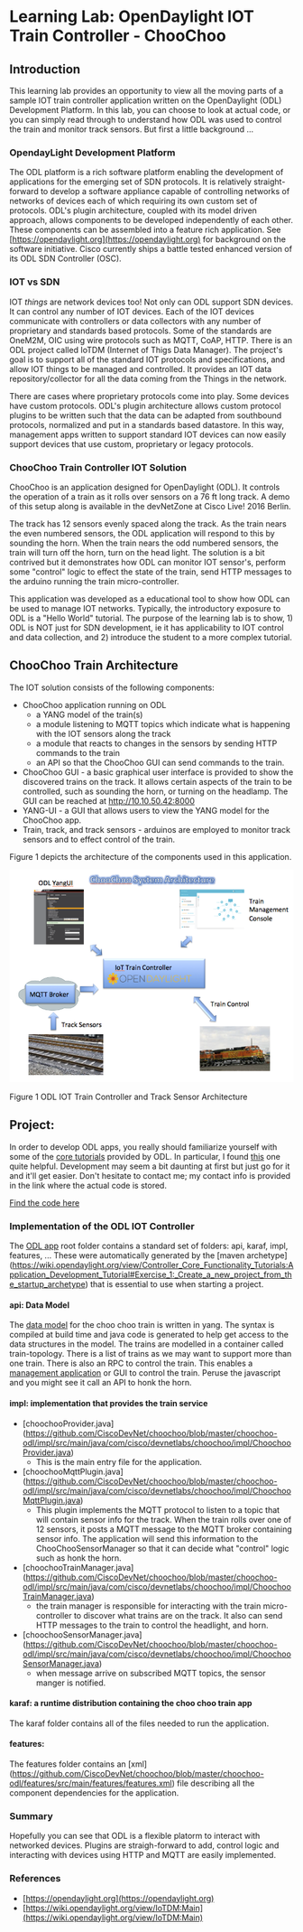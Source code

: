 # Learning Lab: OpenDaylight IOT Train Controller - ChooChoo

## Introduction

This learning lab provides an opportunity to view all the moving parts of a sample IOT train controller application
written on the OpenDaylight (ODL) Development Platform.  In this lab, you can choose to look at actual code, or
you can simply read through to understand how ODL was used to control the train and monitor track sensors.
But first a little background ...

### OpendayLight Development Platform

The ODL platform is a rich software platform enabling the development of applications for the emerging set of
SDN protocols.  It is relatively straight-forward to develop a software appliance capable of controlling networks of
 networks of devices each of which requiring its own custom set of protocols. ODL's plugin architecture, coupled with
 its model driven approach, allows components to be developed independently of each other.  These components can be
 assembled into a feature rich application. See [https://opendaylight.org](https://opendaylight.org) for background
 on the software initiative.  Cisco currently ships a battle tested enhanced version of its ODL SDN Controller (OSC).
 
### IOT vs SDN

IOT *things* are network devices too!  Not only can ODL support SDN devices.  It can control any number of IOT devices.
Each of the IOT devices communicate with controllers or data collectors with any number of proprietary and
standards based protocols.  Some of the standards are OneM2M, OIC using wire protocols such as MQTT, CoAP, HTTP.  There
is an ODL project called IoTDM (Internet of Thigs Data Manager).  The project's goal is to support all of the standard
IOT protocols and specifications, and allow IOT things to be managed and controlled.  It provides an IOT
data repository/collector for all the data coming from the Things in the network.

There are cases where proprietary protocols come into play. Some devices have custom protocols.  ODL's plugin architecture
allows custom protocol plugins to be written such that the data can be adapted from southbound protocols, normalized and
put in a standards based datastore.  In this way, management apps written to support standard IOT devices can now easily
support devices that use custom, proprietary or legacy protocols.

### ChooChoo Train Controller IOT Solution

ChooChoo is an application designed for OpenDaylight (ODL). It controls the operation of a train as it rolls over sensors on
a 76 ft long track. A demo of this setup along is available in the devNetZone at Cisco Live! 2016 Berlin.

The track has 12 sensors evenly spaced along the track. As the train nears the even numbered sensors, the ODL application
will respond to this by sounding the horn.  When the train nears the odd numbered sensors, the
train will turn off the horn, turn on the head light.  The solution is a bit contrived but it 
demonstrates how ODL can monitor IOT sensor's, perform some "control" logic to effect the state
of the train, send HTTP messages to the arduino running the train micro-controller.

This application was developed as a educational tool to show how ODL can be used to manage IOT networks.  Typically, the
introductory exposure to ODL is a "Hello World" tutorial.  The purpose of the learning lab is to show, 1) 
ODL is NOT just for SDN development, ie it has applicability to IOT control and data collection, and 2) introduce the student
to a more complex tutorial.

## ChooChoo Train Architecture

The IOT solution consists of the following components:

- ChooChoo application running on ODL
    - a YANG model of the train(s)
    - a module listening to MQTT topics which indicate what
is happening with the IOT sensors along the track
    - a module that reacts to changes in the sensors by sending HTTP commands
to the train
    - an API so that the ChooChoo GUI can send commands to the train.
- ChooChoo GUI - a basic graphical user interface is provided to show the discovered trains on the track.  It allows certain aspects of the train to be controlled, such as sounding the horn, or turning on the headlamp.  The GUI can be reached at http://10.10.50.42:8000
- YANG-UI - a GUI that allows users to view the YANG model for the ChooChoo app.
- Train, track, and track sensors - arduinos are employed to monitor track sensors and to effect control of the train.

Figure 1 depicts the architecture of the components used in this application.

![](media/image1.png)

 Figure 1 ODL IOT Train Controller and Track Sensor Architecture
 
## Project:

In order to develop ODL apps, you really should familiarize yourself with some of the
[core tutorials](https://wiki.opendaylight.org/view/Controller_Core_Functionality_Tutorials:Main)
provided by ODL.  In particular, I found
[this](https://wiki.opendaylight.org/view/Controller_Core_Functionality_Tutorials:Application_Development_Tutorial) one
quite helpful.  Development may seem a bit daunting at first but just go for it and it'll get easier.  Don't hesitate to contact me;
my contact info is provided in the link where the actual code is stored.

[Find the code here](https://github.com/CiscoDevNet/choochoo)

### Implementation of the ODL IOT Controller
The [ODL app](https://github.com/CiscoDevNet/choochoo/tree/master/choochoo-odl) root folder contains a standard set of
folders: api, karaf, impl, features, ...  These were automatically generated by the [maven archetype]
 (https://wiki.opendaylight.org/view/Controller_Core_Functionality_Tutorials:Application_Development_Tutorial#Exercise_1:_Create_a_new_project_from_the_startup_archetype)
 that is essential to use when starting a project.
 
#### api: Data Model
The [data model](https://github.com/CiscoDevNet/choochoo/blob/master/choochoo-odl/api/src/main/yang/choochoo.yang) for the choo choo train is
written in yang.  The syntax is compiled at build time and java code is generated to help get access to the data structures in the model.
The trains are modelled in a container called train-topology.  There is a list of trains as we may want to support more than one train.
There is also an RPC to control the train.  This enables a [management application](https://github.com/CiscoDevNet/choochoo/tree/master/choochoo-gui)
or GUI to control the train.  Peruse the javascript and you might see it call an API to honk the horn.

#### impl: implementation that provides the train service
- [choochooProvider.java] (https://github.com/CiscoDevNet/choochoo/blob/master/choochoo-odl/impl/src/main/java/com/cisco/devnetlabs/choochoo/impl/ChoochooProvider.java)
    - This is the main entry file for the application. 
- [choochooMqttPlugin.java] (https://github.com/CiscoDevNet/choochoo/blob/master/choochoo-odl/impl/src/main/java/com/cisco/devnetlabs/choochoo/impl/ChoochooMqttPlugin.java)
    - This plugin implements the MQTT protocol to listen to a topic that will contain sensor info for the track.  When 
    the train rolls over one of 12 sensors, it posts a MQTT message to the MQTT broker containing sensor info. The application
     will send this information to the ChooChooSensorManager so that it can decide what "control" logic such as honk the horn.
- [choochooTrainManager.java] (https://github.com/CiscoDevNet/choochoo/blob/master/choochoo-odl/impl/src/main/java/com/cisco/devnetlabs/choochoo/impl/ChoochooTrainManager.java)
    - the train manager is responsible for interacting with the train micro-controller  to discover what trains are on the
    track.  It also can send HTTP messages to the train to control the headlight, and horn.
- [choochooSensorManager.java] (https://github.com/CiscoDevNet/choochoo/blob/master/choochoo-odl/impl/src/main/java/com/cisco/devnetlabs/choochoo/impl/ChoochooSensorManager.java)
    - when message arrive on subscribed MQTT topics, the sensor manger is notified.
    
#### karaf: a runtime distribution containing the choo choo train app
The karaf folder contains all of the files needed to run the application.
#### features:
The features folder contains an [xml] (https://github.com/CiscoDevNet/choochoo/blob/master/choochoo-odl/features/src/main/features/features.xml)
 file describing all the component dependencies for the application.


### Summary
Hopefully you can see that ODL is a flexible platorm to interact with networked devices.  Plugins are straigh-forward to
add, control logic and interacting with devices using HTTP and MQTT are easily implemented.

### References

- [https://opendaylight.org](https://opendaylight.org)
- [https://wiki.opendaylight.org/view/IoTDM:Main](https://wiki.opendaylight.org/view/IoTDM:Main)

